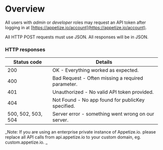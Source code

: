 # Overview

All users with _admin_ or _developer_ roles may request an API token after logging in at [https://appetize.io/account](https://appetize.io/account).  

All HTTP POST requests must use JSON. All responses will be in JSON.

### HTTP responses

| Status code        | Details                                            |
| ------------------ | -------------------------------------------------- |
| 200                | OK - Everything worked as expected.                |
| 400                | Bad Request - Often missing a required parameter.  |
| 401                | Unauthorized - No valid API token provided.        |
| 404                | Not Found - No app found for publicKey specified.  |
| 500, 502, 503, 504 | Server error - something went wrong on our server. |

_Note: If you are using an enterprise private instance of Appetize.io. please replace all API calls from api.appetize.io to your custom domain, eg. custom.appetize.io. _

